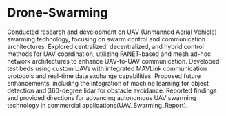 # Drone-Swarming


Conducted research and development on UAV (Unmanned Aerial Vehicle) swarming technology, focusing on swarm control and communication architectures. Explored centralized, decentralized, and hybrid control methods for UAV coordination, utilizing FANET-based and mesh ad-hoc network architectures to enhance UAV-to-UAV communication. Developed test beds using custom UAVs with integrated MAVLink communication protocols and real-time data exchange capabilities. Proposed future enhancements, including the integration of machine learning for object detection and 360-degree lidar for obstacle avoidance. Reported findings and provided directions for advancing autonomous UAV swarming technology in commercial applications​(UAV_Swarming_Report).
